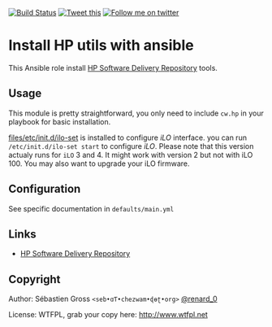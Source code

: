 <!--

---
lang: american
---
-->

[![Build Status](https://travis-ci.org/cw-ansible/cw.dell.svg?branch=master)](https://travis-ci.org/cw-ansible/cw.hp)
[![Tweet this](http://img.shields.io/badge/Tweet-it00aced.svg)](https://twitter.com/intent/tweet?tw_p=tweetbutton&via=renard_0&text=Install%20%23Dell%20%23OpenManage%20tools%20with%20%23Ansible)
[![Follow me on twitter](http://img.shields.io/badge/Twitter-Follow-00aced.svg)](https://twitter.com/intent/follow?region=follow_link&screen_name=renard_0&tw_p=followbutton)

# Install HP utils with ansible

This Ansible role install
[HP Software Delivery Repository](http://downloads.linux.hpe.com/SDR/repo/)
tools.

## Usage

This module is pretty straightforward, you only need to include `cw.hp` in
your playbook for basic installation.

[files/etc/init.d/ilo-set]() is installed to configure *iLO* interface. you
can run `/etc/init.d/ilo-set start` to configure *iLO*. Please note that
this version actualy runs for `iLO` 3 and 4. It might work with version 2
but not with iLO 100. You may also want to upgrade your iLO firmware. 

## Configuration

See specific documentation in `defaults/main.yml`


## Links

- [HP Software Delivery Repository](http://downloads.linux.hpe.com/SDR/repo/)


## Copyright

Author: Sébastien Gross `<seb•ɑƬ•chezwam•ɖɵʈ•org>` [@renard_0](https://twitter.com/renard_0)

License: WTFPL, grab your copy here: http://www.wtfpl.net

